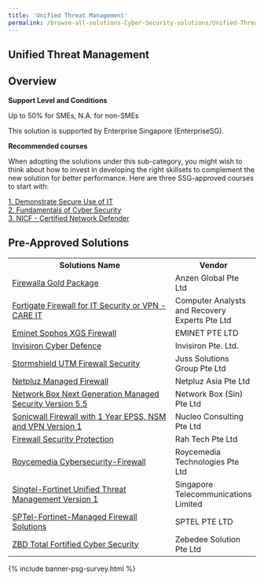 ```yaml
---
title: 'Unified Threat Management'
permalink: /browse-all-solutions-Cyber-Security-solutions/Unified-Threat-Management
---
```


## Unified Threat Management
## Overview

**Support Level and Conditions**

Up to 50% for SMEs, N.A. for non-SMEs

This solution is supported by Enterprise Singapore (EnterpriseSG).

**Recommended courses**

When adopting the solutions under this sub-category, you might wish to think about how to invest in developing the right skillsets to complement the new solution for better performance. Here are three SSG-approved courses to start with:

<a href='https://sfec.enterprisejobskills.gov.sg/Course_Internet/CourseDetail.aspx?CoursesReferenceNumber=TGS-2015500905'  target='_blank' rel='noopener'>1. Demonstrate Secure Use of IT</a><br>
<a href='https://sfec.enterprisejobskills.gov.sg/Course_Internet/CourseDetail.aspx?CoursesReferenceNumber=TGS-2021002154'  target='_blank' rel='noopener'>2. Fundamentals of Cyber Security</a><br>
<a href='https://sfec.enterprisejobskills.gov.sg/Course_Internet/CourseDetail.aspx?CoursesReferenceNumber=TGS-2021010360'  target='_blank' rel='noopener'>3. NICF - Certified Network Defender</a><br>

## Pre-Approved Solutions

<table>
<tr>
<th style='width: auto;'><b>Solutions Name</b></th>
<th style='width: 30%;'><b>Vendor</b></th>
</tr>
<tr>
<td><a href='/productivity-solutions-grant/solutionrepo/solution195' target='_blank'>Firewalla Gold Package</a><br></td>
<td>Anzen Global Pte Ltd</td>
</tr>
<tr>
<td><a href='/productivity-solutions-grant/solutionrepo/solution432' target='_blank'>Fortigate Firewall for IT Security or VPN - CARE IT</a><br></td>
<td>Computer Analysts and Recovery Experts Pte Ltd</td>
</tr>
<tr>
<td><a href='/productivity-solutions-grant/solutionrepo/solution589' target='_blank'>Eminet Sophos XGS Firewall</a><br></td>
<td>EMINET PTE LTD</td>
</tr>
<tr>
<td><a href='/productivity-solutions-grant/solutionrepo/solution848' target='_blank'>Invisiron Cyber Defence</a><br></td>
<td>Invisiron Pte. Ltd.</td>
</tr>
<tr>
<td><a href='/productivity-solutions-grant/solutionrepo/solution867' target='_blank'>Stormshield UTM Firewall Security</a><br></td>
<td>Juss Solutions Group Pte Ltd</td>
</tr>
<tr>
<td><a href='/productivity-solutions-grant/solutionrepo/solution1021' target='_blank'>Netpluz Managed Firewall </a><br></td>
<td>Netpluz Asia Pte Ltd</td>
</tr>
<tr>
<td><a href='/productivity-solutions-grant/solutionrepo/solution1046' target='_blank'>Network Box Next Generation Managed Security Version 5.5</a><br></td>
<td>Network Box (Sin) Pte Ltd</td>
</tr>
<tr>
<td><a href='/productivity-solutions-grant/solutionrepo/solution1096' target='_blank'>Sonicwall Firewall with 1 Year EPSS, NSM and VPN Version 1</a><br></td>
<td>Nucleo Consulting Pte Ltd</td>
</tr>
<tr>
<td><a href='/productivity-solutions-grant/solutionrepo/solution1221' target='_blank'>Firewall Security Protection</a><br></td>
<td>Rah Tech Pte Ltd</td>
</tr>
<tr>
<td><a href='/productivity-solutions-grant/solutionrepo/solution1322' target='_blank'>Roycemedia Cybersecurity-Firewall</a><br></td>
<td>Roycemedia Technologies Pte Ltd</td>
</tr>
<tr>
<td><a href='/productivity-solutions-grant/solutionrepo/solution1380' target='_blank'>Singtel-Fortinet Unified Threat Management Version 1</a><br></td>
<td>Singapore Telecommunications Limited</td>
</tr>
<tr>
<td><a href='/productivity-solutions-grant/solutionrepo/solution1413' target='_blank'>SPTel-Fortinet-Managed Firewall Solutions</a><br></td>
<td>SPTEL PTE LTD</td>
</tr>
<tr>
<td><a href='/productivity-solutions-grant/solutionrepo/solution1699' target='_blank'>ZBD Total Fortified Cyber Security</a><br></td>
<td>Zebedee Solution Pte Ltd</td>
</tr>
</table>

{% include banner-psg-survey.html %}
